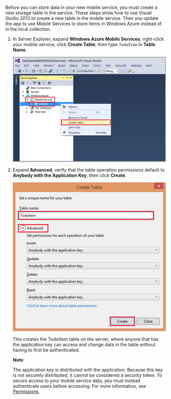 

Before you can store data in your new mobile service, you must create a new storage table in the service. These steps show how to use Visual Studio 2013 to create a new table in the mobile service. Then you update the app to use Mobile Services to store items in Windows Azure instead of in the local collection.


1. In Server Explorer, expand **Windows Azure Mobile Services**, right-click your mobile service, click **Create Table**, then type `TodoItem` in **Table Name**.

	![create table in VS 2013](./media/mobile-services-create-new-table-vs2013/mobile-create-table-vs2013.png)

2. Expand **Advanced**, verify that the table operation permissions default to **Anybody with the Application Key**, then click **Create**. 

	![create table in VS 2013 part 2](./media/mobile-services-create-new-table-vs2013/mobile-create-table-vs2013-2.png)

	This creates the TodoItem table on the server, where anyone that has the application key can access and change data in the table without having to first be authenticated. 

	<div class="dev-callout"><strong>Note</strong><p>The application key is distributed with the application. Because this key is not securely distributed, it cannot be considered a security token. To secure access to your mobile service data, you must instead authenticate users before accessing. For more information, see <a href="http://msdn.microsoft.com/en-us/library/windowsazure/jj193161.aspx">Permissions</a>.</p></div>



